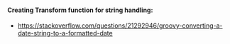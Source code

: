 #### Creating Transform function for string handling:
- https://stackoverflow.com/questions/21292946/groovy-converting-a-date-string-to-a-formatted-date
